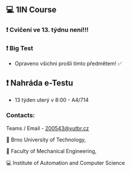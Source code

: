 ## :computer: 1IN Course

### :heavy_exclamation_mark: Cvičení ve 13. týdnu není!!!

### :heavy_exclamation_mark: Big Test

* Opraveno všichni prošli tímto předmětem! :white_check_mark:

## :heavy_exclamation_mark: Nahráda e-Testu

* 13 týden uterý v 8:00 - A4/714

### Contacts:

Teams / Email - 200543@vutbr.cz

:red_circle: Brno University of Technology,

:large_blue_circle: Faculty of Mechanical Engineering,

:computer: Institute of Automation and Computer Science

